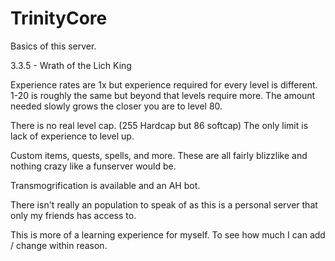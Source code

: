 # TrinityCore
Basics of this server.

3.3.5 - Wrath of the Lich King

Experience rates are 1x but experience required for every level is different. 1-20 is roughly the same but beyond that levels require more. The amount needed slowly grows the closer you are to level 80.

There is no real level cap. (255 Hardcap but 86 softcap) The only limit is lack of experience to level up.

Custom items, quests, spells, and more. These are all fairly blizzlike and nothing crazy like a funserver would be.

Transmogrification is available and an AH bot.

There isn't really an population to speak of as this is a personal server that only my friends has access to. 

This is more of a learning experience for myself. To see how much I can add / change within reason.
